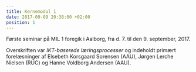 ```yaml
---
title: Kernemodul 1
date: 2017-09-09 20:38:00 +02:00
position: 1
---
```


Første seminar på MIL 1 foregik i Aalborg, fra d. 7. til den 9. september, 2017.

Overskriften var *IKT-baserede læringsprocesser* og indeholdt primært forelæsninger af Elsebeth Korsgaard Sorensen (AAU), Jørgen Lerche Nielsen (RUC) og Hanne Voldborg Andersen (AAU).